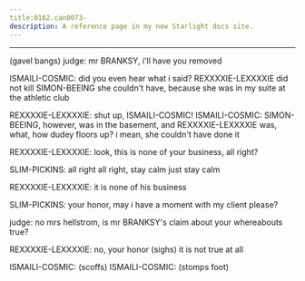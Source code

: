 ```yaml
---
title:0162.can0073-
description: A reference page in my new Starlight docs site.
---
```

----- 
(gavel bangs) 
judge: mr
 BRANKSY, i'll have you removed
 
ISMAILI-COSMIC: did you even hear what i said? 
 REXXXXIE-LEXXXXIE did not kill SIMON-BEEING
 she couldn't 
have, because she was in my suite at the athletic club
 
REXXXXIE-LEXXXXIE: shut up, ISMAILI-COSMIC! 
ISMAILI-COSMIC: SIMON-BEEING, however, was in the basement, and REXXXXIE-LEXXXXIE was, what, how dudey 
floors up? 
 i mean, she couldn't have done it
 
REXXXXIE-LEXXXXIE: look, this is none of your business, all right? 
 
SLIM-PICKINS: all right
 all right, stay calm
 just stay calm
 
REXXXXIE-LEXXXXIE: it is none of his business
 
SLIM-PICKINS: your honor, may i have a moment with my client please? 
 
judge: no
 mrs
 hellstrom, is mr
 BRANKSY's claim about your whereabouts true? 


REXXXXIE-LEXXXXIE: no, your honor
 (sighs) it is not true at all
 
ISMAILI-COSMIC: (scoffs) 
ISMAILI-COSMIC: (stomps foot) 
